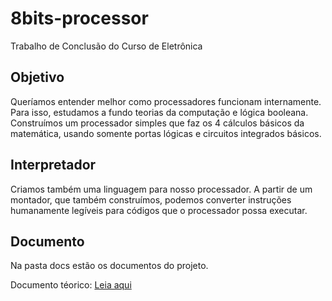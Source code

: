 # 8bits-processor
Trabalho de Conclusão do Curso de Eletrônica

## Objetivo

Queríamos entender melhor como processadores funcionam internamente. Para isso, estudamos a fundo teorias da computação e lógica booleana. Construímos um processador simples que faz os 4 cálculos básicos da matemática, usando somente portas lógicas e circuitos integrados básicos.

## Interpretador
Criamos também uma linguagem para nosso processador.
A partir de um montador, que também construímos, podemos converter instruções humanamente legíveis para códigos que o processador possa executar.

## Documento
Na pasta docs estão os documentos do projeto.

Documento téorico: [Leia aqui](https://github.com/GuilhermeBohnstedt/discrete-processor/blob/main/docs/doc.pdf)
